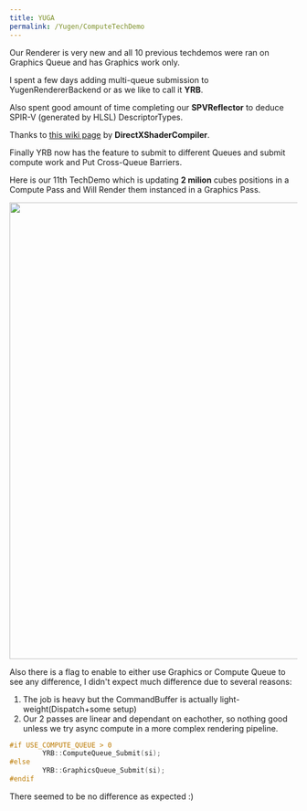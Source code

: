 ```yaml
---
title: YUGA
permalink: /Yugen/ComputeTechDemo
---
```


Our Renderer is very new and all 10 previous techdemos were ran on Graphics Queue and has Graphics work only.

I spent a few days adding multi-queue submission to YugenRendererBackend or as we like to call it **YRB**.

Also spent good amount of time completing our **SPVReflector** to deduce SPIR-V (generated by HLSL) DescriptorTypes.

Thanks to [this wiki page](https://github.com/Microsoft/DirectXShaderCompiler/blob/master/docs/SPIR-V.rst#introduction) by **DirectXShaderCompiler**.

Finally YRB now has the feature to submit to different Queues and submit compute work and Put Cross-Queue Barriers.

Here is our 11th TechDemo which is updating **2 milion** cubes positions in a Compute Pass and Will Render them instanced in a Graphics Pass. 

<p align="center">
  <img src="https://raw.githubusercontent.com/Erfan-Ahmadi/erfan-ahmadi.github.io/master/images/Yugen/ComputeDemo.gif" alt="" width="800"/>
</p>

Also there is a flag to enable to either use Graphics or Compute Queue to see any difference, I didn't expect much difference due to several reasons:
1. The job is heavy but the CommandBuffer is actually light-weight(Dispatch+some setup) 
2. Our 2 passes are linear and dependant on eachother, so nothing good unless we try async compute in a more complex rendering pipeline.

```c++
#if USE_COMPUTE_QUEUE > 0
        YRB::ComputeQueue_Submit(si);
#else 
        YRB::GraphicsQueue_Submit(si);
#endif 
```

There seemed to be no difference as expected :)